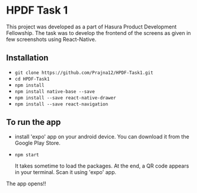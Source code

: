# HPDF Task 1
This project was developed as a part of Hasura Product Development Fellowship.
The task was to develop the frontend of the screens as given in few screenshots using React-Native.

## Installation
* `git clone https://github.com/Prajna12/HPDF-Task1.git`
* `cd HPDF-Task1`
* `npm install`
* `npm install native-base --save`
* `npm install --save react-native-drawer`
* `npm install --save react-navigation`

## To run the app
* install 'expo' app on your android device. You can download it from the Google Play Store.
* `npm start`
  
  It takes sometime to load the packages. At the end, a QR code appears in your terminal. Scan it using 'expo' app.

The app opens!!



